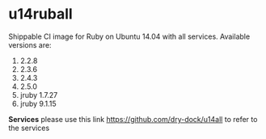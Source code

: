 u14ruball
================

Shippable CI image for Ruby on Ubuntu 14.04 with all services. Available versions are:

1. 2.2.8
2. 2.3.6
3. 2.4.3
4. 2.5.0
5. jruby 1.7.27
6. jruby 9.1.15

**Services**
please use this link https://github.com/dry-dock/u14all to refer to the services
